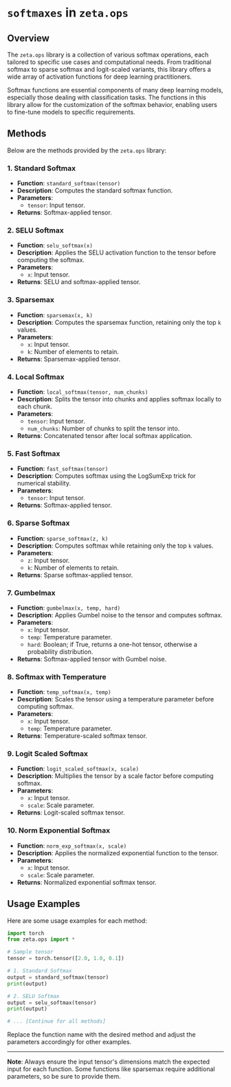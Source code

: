 # `softmaxes` in `zeta.ops`

## Overview

The `zeta.ops` library is a collection of various softmax operations, each tailored to specific use cases and computational needs. From traditional softmax to sparse softmax and logit-scaled variants, this library offers a wide array of activation functions for deep learning practitioners.

Softmax functions are essential components of many deep learning models, especially those dealing with classification tasks. The functions in this library allow for the customization of the softmax behavior, enabling users to fine-tune models to specific requirements.

## Methods

Below are the methods provided by the `zeta.ops` library:

### 1. Standard Softmax
- **Function**: `standard_softmax(tensor)`
- **Description**: Computes the standard softmax function.
- **Parameters**: 
  - `tensor`: Input tensor.
- **Returns**: Softmax-applied tensor.

### 2. SELU Softmax
- **Function**: `selu_softmax(x)`
- **Description**: Applies the SELU activation function to the tensor before computing the softmax.
- **Parameters**: 
  - `x`: Input tensor.
- **Returns**: SELU and softmax-applied tensor.

### 3. Sparsemax
- **Function**: `sparsemax(x, k)`
- **Description**: Computes the sparsemax function, retaining only the top `k` values.
- **Parameters**: 
  - `x`: Input tensor.
  - `k`: Number of elements to retain.
- **Returns**: Sparsemax-applied tensor.

### 4. Local Softmax
- **Function**: `local_softmax(tensor, num_chunks)`
- **Description**: Splits the tensor into chunks and applies softmax locally to each chunk.
- **Parameters**: 
  - `tensor`: Input tensor.
  - `num_chunks`: Number of chunks to split the tensor into.
- **Returns**: Concatenated tensor after local softmax application.

### 5. Fast Softmax
- **Function**: `fast_softmax(tensor)`
- **Description**: Computes softmax using the LogSumExp trick for numerical stability.
- **Parameters**: 
  - `tensor`: Input tensor.
- **Returns**: Softmax-applied tensor.

### 6. Sparse Softmax
- **Function**: `sparse_softmax(z, k)`
- **Description**: Computes softmax while retaining only the top `k` values.
- **Parameters**: 
  - `z`: Input tensor.
  - `k`: Number of elements to retain.
- **Returns**: Sparse softmax-applied tensor.

### 7. Gumbelmax
- **Function**: `gumbelmax(x, temp, hard)`
- **Description**: Applies Gumbel noise to the tensor and computes softmax.
- **Parameters**: 
  - `x`: Input tensor.
  - `temp`: Temperature parameter.
  - `hard`: Boolean; if True, returns a one-hot tensor, otherwise a probability distribution.
- **Returns**: Softmax-applied tensor with Gumbel noise.

### 8. Softmax with Temperature
- **Function**: `temp_softmax(x, temp)`
- **Description**: Scales the tensor using a temperature parameter before computing softmax.
- **Parameters**: 
  - `x`: Input tensor.
  - `temp`: Temperature parameter.
- **Returns**: Temperature-scaled softmax tensor.

### 9. Logit Scaled Softmax
- **Function**: `logit_scaled_softmax(x, scale)`
- **Description**: Multiplies the tensor by a scale factor before computing softmax.
- **Parameters**: 
  - `x`: Input tensor.
  - `scale`: Scale parameter.
- **Returns**: Logit-scaled softmax tensor.

### 10. Norm Exponential Softmax
- **Function**: `norm_exp_softmax(x, scale)`
- **Description**: Applies the normalized exponential function to the tensor.
- **Parameters**: 
  - `x`: Input tensor.
  - `scale`: Scale parameter.
- **Returns**: Normalized exponential softmax tensor.

## Usage Examples

Here are some usage examples for each method:

```python
import torch
from zeta.ops import *

# Sample tensor
tensor = torch.tensor([2.0, 1.0, 0.1])

# 1. Standard Softmax
output = standard_softmax(tensor)
print(output)

# 2. SELU Softmax
output = selu_softmax(tensor)
print(output)

# ... [Continue for all methods]
```

Replace the function name with the desired method and adjust the parameters accordingly for other examples.

---

**Note**: Always ensure the input tensor's dimensions match the expected input for each function. Some functions like sparsemax require additional parameters, so be sure to provide them.
